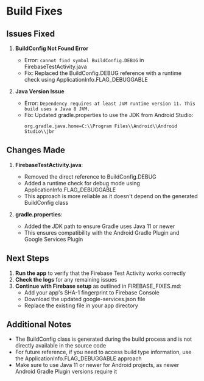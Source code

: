 # Build Fixes

## Issues Fixed

1. **BuildConfig Not Found Error**
   - Error: `cannot find symbol BuildConfig.DEBUG` in FirebaseTestActivity.java
   - Fix: Replaced the BuildConfig.DEBUG reference with a runtime check using ApplicationInfo.FLAG_DEBUGGABLE

2. **Java Version Issue**
   - Error: `Dependency requires at least JVM runtime version 11. This build uses a Java 8 JVM.`
   - Fix: Updated gradle.properties to use the JDK from Android Studio:
     ```
     org.gradle.java.home=C:\\Program Files\\Android\\Android Studio\\jbr
     ```

## Changes Made

1. **FirebaseTestActivity.java**:
   - Removed the direct reference to BuildConfig.DEBUG
   - Added a runtime check for debug mode using ApplicationInfo.FLAG_DEBUGGABLE
   - This approach is more reliable as it doesn't depend on the generated BuildConfig class

2. **gradle.properties**:
   - Added the JDK path to ensure Gradle uses Java 11 or newer
   - This ensures compatibility with the Android Gradle Plugin and Google Services Plugin

## Next Steps

1. **Run the app** to verify that the Firebase Test Activity works correctly
2. **Check the logs** for any remaining issues
3. **Continue with Firebase setup** as outlined in FIREBASE_FIXES.md:
   - Add your app's SHA-1 fingerprint to Firebase Console
   - Download the updated google-services.json file
   - Replace the existing file in your app directory

## Additional Notes

- The BuildConfig class is generated during the build process and is not directly available in the source code
- For future reference, if you need to access build type information, use the ApplicationInfo.FLAG_DEBUGGABLE approach
- Make sure to use Java 11 or newer for Android projects, as newer Android Gradle Plugin versions require it 